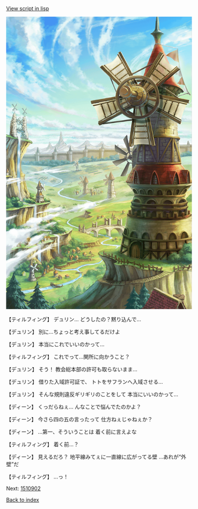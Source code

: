 [View script in lisp](../scripts/1510702.txt)

![005_Windmill.png](../images/backgrounds/005_Windmill.png)

【ティルフィング】
デュリン…
どうしたの？黙り込んで…

【デュリン】
別に…ちょっと考え事してるだけよ

【デュリン】
本当にこれでいいのかって…

【ティルフィング】
これでって…関所に向かうこと？

【デュリン】
そう！
教会総本部の許可も取らないまま…

【デュリン】
借りた入域許可証で、
トトをサフランへ入域させる…

【デュリン】
そんな規則違反ギリギリのことをして
本当にいいのかって…

【ディーン】
くっだらねぇ…
んなことで悩んでたのかよ？

【ディーン】
今さら四の五の言ったって
仕方ねぇじゃねぇか？

【ディーン】
…第一、そういうことは
着く前に言えよな

【ティルフィング】
着く前…？

【ディーン】
見えるだろ？
地平線みてぇに一直線に広がってる壁
…あれが“外壁”だ

【ティルフィング】
…っ！

Next: [1510902](1510902.md)

[Back to index](index.md)
